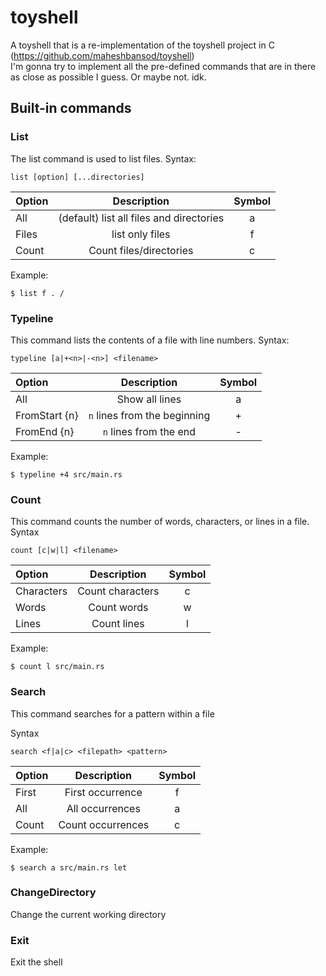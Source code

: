 # toyshell

A toyshell that is a re-implementation of the toyshell project in C (https://github.com/maheshbansod/toyshell)  
I'm gonna try to implement all the pre-defined commands that are in there as close as possible I guess. Or maybe not. idk.

## Built-in commands

### List
The list command is used to list files.
Syntax:
```
list [option] [...directories]
```
| Option | Description | Symbol |
| :---   |  :---:      | :---:  |
| All | (default) list all files and directories | a |
| Files | list only files | f |
| Count | Count files/directories | c |

Example:
```
$ list f . /
```

### Typeline
This command lists the contents of a file with line numbers.
Syntax:
```
typeline [a|+<n>|-<n>] <filename>
```
| Option | Description | Symbol |
| :---   |  :---:      | :---:  |
| All | Show all lines | a |
| FromStart {n} | `n` lines from the beginning | +<n> |
| FromEnd {n} | `n` lines from the end | -<n> |

Example:
```
$ typeline +4 src/main.rs
```

### Count
This command counts the number of words, characters, or lines in a file.
Syntax
```
count [c|w|l] <filename>
```
| Option | Description | Symbol |
| :---   |  :---:      | :---:  |
| Characters | Count characters | c |
| Words | Count words | w |
| Lines | Count lines | l |

Example:
```
$ count l src/main.rs
```

### Search
This command searches for a pattern within a file  

Syntax
```
search <f|a|c> <filepath> <pattern>
```
| Option | Description | Symbol |
| :---   |  :---:      | :---:  |
| First | First occurrence | f |
| All | All occurrences | a |
| Count | Count occurrences | c |

Example:
```
$ search a src/main.rs let
```

### ChangeDirectory
Change the current working directory

### Exit
Exit the shell

